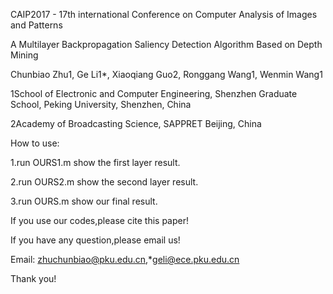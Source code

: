 
CAIP2017 - 17th international Conference on Computer Analysis of Images and Patterns
 
A Multilayer Backpropagation Saliency Detection Algorithm Based on Depth Mining

Chunbiao Zhu1, Ge Li1*, Xiaoqiang Guo2, Ronggang Wang1, Wenmin Wang1

1School of Electronic and Computer Engineering, Shenzhen Graduate School, Peking University, Shenzhen, China 

2Academy of Broadcasting Science, SAPPRET Beijing, China




How to use:

1.run OURS1.m show the first layer result.

2.run OURS2.m show the second layer result.

3.run OURS.m  show our final result.


If you use our codes,please cite this paper!

If you have any question,please email us!

Email: zhuchunbiao@pku.edu.cn,*geli@ece.pku.edu.cn

Thank you! 
